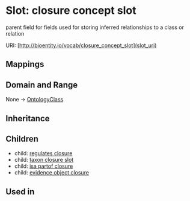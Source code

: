# Slot: closure concept slot


parent field for fields used for storing inferred relationships to a class or relation

URI: [http://bioentity.io/vocab/closure_concept_slot](slot_uri)
## Mappings

## Domain and Range

None -> [OntologyClass](OntologyClass.md)
## Inheritance

## Children

 *  child: [regulates closure](regulates_closure.md)
 *  child: [taxon closure slot](taxon_closure_slot.md)
 *  child: [isa partof closure](isa_partof_closure.md)
 *  child: [evidence object closure](evidence_object_closure.md)
## Used in

